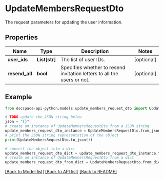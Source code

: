 # UpdateMembersRequestDto
The request parameters for updating the user information.

## Properties

Name | Type | Description | Notes
------------ | ------------- | ------------- | -------------
**user_ids** | **List[str]** | The list of user IDs. | [optional] 
**resend_all** | **bool** | Specifies whether to resend invitation letters to all the users or not. | [optional] 

## Example

```python
from docspace-api-python.models.update_members_request_dto import UpdateMembersRequestDto

# TODO update the JSON string below
json = "{}"
# create an instance of UpdateMembersRequestDto from a JSON string
update_members_request_dto_instance = UpdateMembersRequestDto.from_json(json)
# print the JSON string representation of the object
print(UpdateMembersRequestDto.to_json())

# convert the object into a dict
update_members_request_dto_dict = update_members_request_dto_instance.to_dict()
# create an instance of UpdateMembersRequestDto from a dict
update_members_request_dto_from_dict = UpdateMembersRequestDto.from_dict(update_members_request_dto_dict)
```
[[Back to Model list]](../README.md#documentation-for-models) [[Back to API list]](../README.md#documentation-for-api-endpoints) [[Back to README]](../README.md)


